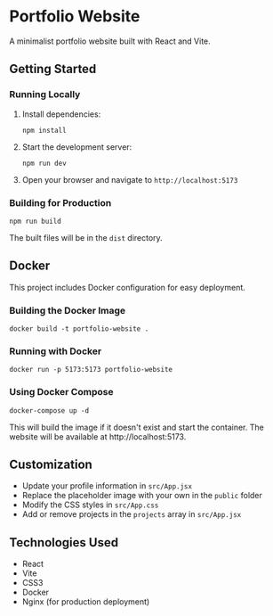 # Portfolio Website

A minimalist portfolio website built with React and Vite.

## Getting Started

### Running Locally

1. Install dependencies:
   ```
   npm install
   ```

2. Start the development server:
   ```
   npm run dev
   ```

3. Open your browser and navigate to `http://localhost:5173`

### Building for Production

```
npm run build
```

The built files will be in the `dist` directory.

## Docker

This project includes Docker configuration for easy deployment.

### Building the Docker Image

```
docker build -t portfolio-website .
```

### Running with Docker

```
docker run -p 5173:5173 portfolio-website
```

### Using Docker Compose

```
docker-compose up -d
```

This will build the image if it doesn't exist and start the container. The website will be available at http://localhost:5173.

## Customization

- Update your profile information in `src/App.jsx`
- Replace the placeholder image with your own in the `public` folder
- Modify the CSS styles in `src/App.css`
- Add or remove projects in the `projects` array in `src/App.jsx`

## Technologies Used

- React
- Vite
- CSS3
- Docker
- Nginx (for production deployment)